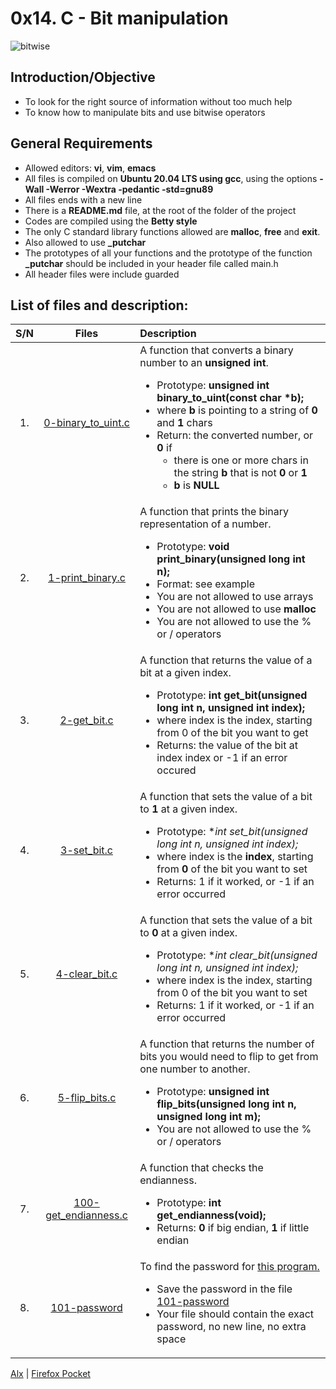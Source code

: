 # 0x14. C - Bit manipulation
![bitwise](./alx-low_level_programming/bitwise.png)

## Introduction/Objective
* To look for the right source of information without too much help
* To know how to manipulate bits and use bitwise operators

## General Requirements
* Allowed editors: **vi**, **vim**, **emacs**
* All files is compiled on **Ubuntu 20.04 LTS using gcc**, using the options **-Wall -Werror -Wextra -pedantic -std=gnu89**
* All files ends with a new line
* There is a **README.md** file, at the root of the folder of the project
* Codes are compiled using the **Betty style**
* The only C standard library functions allowed are **malloc**, **free** and **exit**.
* Also allowed to use **_putchar**
* The prototypes of all your functions and the prototype of the function **_putchar** should be included in your header file called main.h
* All header files were include guarded

## List of files and description:
| S/N   |       Files          |        Description  |
|:-----:|:--------------------:|:-------------------|
|1. | [0-binary_to_uint.c](https://github.com/Dikachis/alx-low_level_programming/blob/master/0x14-bit_manipulation/0-binary_to_uint.c) | A function that converts a binary number to an **unsigned int**. <ul><li>Prototype: **unsigned int binary_to_uint(const char *b);**</li><li>where **b** is pointing to a string of **0** and **1** chars</li><li>Return: the converted number, or **0** if<ul><li>there is one or more chars in the string **b** that is not **0** or **1**</li><li>**b** is **NULL**</li></li></ul> |
|2.|[1-print_binary.c](https://github.com/Dikachis/alx-low_level_programming/blob/master/0x14-bit_manipulation/1-print_binary.c) | A function that prints the binary representation of a number. <ul><li>Prototype: **void print_binary(unsigned long int n);**</li><li>Format: see example</li><li>You are not allowed to use arrays</li><li>You are not allowed to use **malloc**</li><li>You are not allowed to use the % or / operators</li></ul>|
|3. |[2-get_bit.c](https://github.com/Dikachis/alx-low_level_programming/blob/master/0x14-bit_manipulation/2-get_bit.c) |A function that returns the value of a bit at a given index. <ul><li>Prototype: **int get_bit(unsigned long int n, unsigned int index);** </li><li>where index is the index, starting from 0 of the bit you want to get</li><li>Returns: the value of the bit at index index or -1 if an error occured</li></ul>|
|4.|[3-set_bit.c](https://github.com/Dikachis/alx-low_level_programming/blob/master/0x14-bit_manipulation/3-set_bit.c) |A function that sets the value of a bit to **1** at a given index. <ul><li>Prototype: **int set_bit(unsigned long int *n, unsigned int index);** </li><li>where index is the **index**, starting from **0** of the bit you want to set</li><li>Returns: 1 if it worked, or -1 if an error occurred</li></ul>|
|5. |[4-clear_bit.c](https://github.com/Dikachis/alx-low_level_programming/blob/master/0x14-bit_manipulation/4-clear_bit.c) | A function that sets the value of a bit to **0** at a given index. <ul><li>Prototype: **int clear_bit(unsigned long int *n, unsigned int index);** </li><li>where index is the index, starting from 0 of the bit you want to set</li><li>Returns: 1 if it worked, or -1 if an error occurred</li></ul> |
|6. |[5-flip_bits.c](https://github.com/Dikachis/alx-low_level_programming/blob/master/0x14-bit_manipulation/5-flip_bits.c) | A  function that returns the number of bits you would need to flip to get from one number to another. <ul><li>Prototype: **unsigned int flip_bits(unsigned long int n, unsigned long int m);** </li><li>You are not allowed to use the % or / operators</li></ul> |
|7. |[100-get_endianness.c](https://github.com/Dikachis/alx-low_level_programming/blob/master/0x14-bit_manipulation/100-get_endianness.c) | A function that checks the endianness.<ul><li>Prototype: **int get_endianness(void);** </li><li>Returns: **0** if big endian, **1** if little endian</li></ul>|
|8. |[101-password](https://github.com/Dikachis/alx-low_level_programming/blob/master/0x14-bit_manipulation/101-password) | To find the password for [this program.](https://github.com/holbertonschool/0x13.c) <ul><li>Save the password in the file [101-password](https://github.com/Dikachis/alx-low_level_programming/blob/master/0x14-bit_manipulation/101-password)</li><li>Your file should contain the exact password, no new line, no extra space</li></ul>|

[Alx](https://alx-intranet.hbtn.io/projects/232#task-1022) | [Firefox Pocket](https://getpocket.com/my-list?src=navbar)
